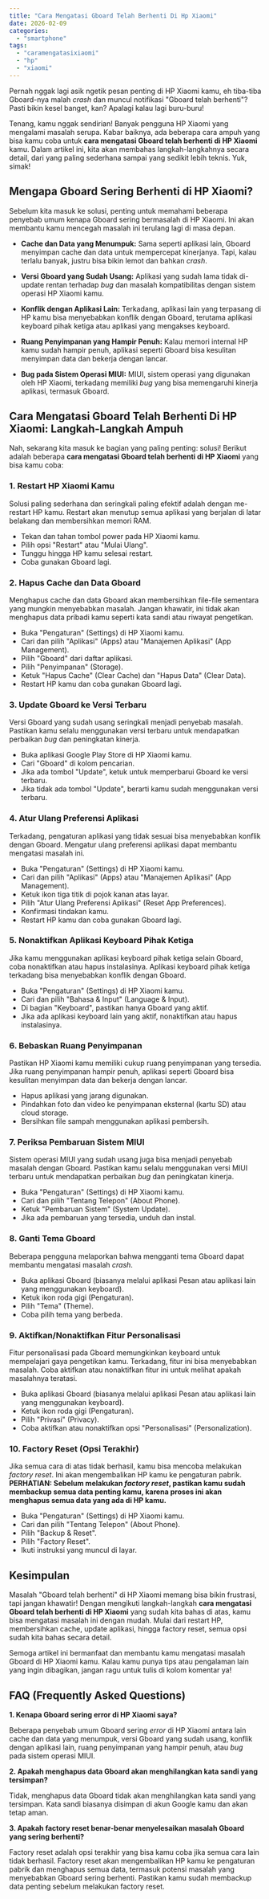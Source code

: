 ```yaml
---
title: "Cara Mengatasi Gboard Telah Berhenti Di Hp Xiaomi"
date: 2026-02-09
categories: 
  - "smartphone"
tags: 
  - "caramengatasixiaomi"
  - "hp"
  - "xiaomi"
---
```


Pernah nggak lagi asik ngetik pesan penting di HP Xiaomi kamu, eh tiba-tiba Gboard-nya malah _crash_ dan muncul notifikasi "Gboard telah berhenti"? Pasti bikin kesel banget, kan? Apalagi kalau lagi buru-buru!

Tenang, kamu nggak sendirian! Banyak pengguna HP Xiaomi yang mengalami masalah serupa. Kabar baiknya, ada beberapa cara ampuh yang bisa kamu coba untuk **cara mengatasi Gboard telah berhenti di HP Xiaomi** kamu. Dalam artikel ini, kita akan membahas langkah-langkahnya secara detail, dari yang paling sederhana sampai yang sedikit lebih teknis. Yuk, simak!

## Mengapa Gboard Sering Berhenti di HP Xiaomi?

Sebelum kita masuk ke solusi, penting untuk memahami beberapa penyebab umum kenapa Gboard sering bermasalah di HP Xiaomi. Ini akan membantu kamu mencegah masalah ini terulang lagi di masa depan.

- **Cache dan Data yang Menumpuk:** Sama seperti aplikasi lain, Gboard menyimpan cache dan data untuk mempercepat kinerjanya. Tapi, kalau terlalu banyak, justru bisa bikin lemot dan bahkan _crash_.
    
- **Versi Gboard yang Sudah Usang:** Aplikasi yang sudah lama tidak di-update rentan terhadap _bug_ dan masalah kompatibilitas dengan sistem operasi HP Xiaomi kamu.
    
- **Konflik dengan Aplikasi Lain:** Terkadang, aplikasi lain yang terpasang di HP kamu bisa menyebabkan konflik dengan Gboard, terutama aplikasi keyboard pihak ketiga atau aplikasi yang mengakses keyboard.
    
- **Ruang Penyimpanan yang Hampir Penuh:** Kalau memori internal HP kamu sudah hampir penuh, aplikasi seperti Gboard bisa kesulitan menyimpan data dan bekerja dengan lancar.
    
- **Bug pada Sistem Operasi MIUI:** MIUI, sistem operasi yang digunakan oleh HP Xiaomi, terkadang memiliki _bug_ yang bisa memengaruhi kinerja aplikasi, termasuk Gboard.
    

## Cara Mengatasi Gboard Telah Berhenti Di HP Xiaomi: Langkah-Langkah Ampuh

Nah, sekarang kita masuk ke bagian yang paling penting: solusi! Berikut adalah beberapa **cara mengatasi Gboard telah berhenti di HP Xiaomi** yang bisa kamu coba:

### 1\. Restart HP Xiaomi Kamu

Solusi paling sederhana dan seringkali paling efektif adalah dengan me-restart HP kamu. Restart akan menutup semua aplikasi yang berjalan di latar belakang dan membersihkan memori RAM.

- Tekan dan tahan tombol power pada HP Xiaomi kamu.
- Pilih opsi "Restart" atau "Mulai Ulang".
- Tunggu hingga HP kamu selesai restart.
- Coba gunakan Gboard lagi.

### 2\. Hapus Cache dan Data Gboard

Menghapus cache dan data Gboard akan membersihkan file-file sementara yang mungkin menyebabkan masalah. Jangan khawatir, ini tidak akan menghapus data pribadi kamu seperti kata sandi atau riwayat pengetikan.

- Buka "Pengaturan" (Settings) di HP Xiaomi kamu.
- Cari dan pilih "Aplikasi" (Apps) atau "Manajemen Aplikasi" (App Management).
- Pilih "Gboard" dari daftar aplikasi.
- Pilih "Penyimpanan" (Storage).
- Ketuk "Hapus Cache" (Clear Cache) dan "Hapus Data" (Clear Data).
- Restart HP kamu dan coba gunakan Gboard lagi.

### 3\. Update Gboard ke Versi Terbaru

Versi Gboard yang sudah usang seringkali menjadi penyebab masalah. Pastikan kamu selalu menggunakan versi terbaru untuk mendapatkan perbaikan _bug_ dan peningkatan kinerja.

- Buka aplikasi Google Play Store di HP Xiaomi kamu.
- Cari "Gboard" di kolom pencarian.
- Jika ada tombol "Update", ketuk untuk memperbarui Gboard ke versi terbaru.
- Jika tidak ada tombol "Update", berarti kamu sudah menggunakan versi terbaru.

### 4\. Atur Ulang Preferensi Aplikasi

Terkadang, pengaturan aplikasi yang tidak sesuai bisa menyebabkan konflik dengan Gboard. Mengatur ulang preferensi aplikasi dapat membantu mengatasi masalah ini.

- Buka "Pengaturan" (Settings) di HP Xiaomi kamu.
- Cari dan pilih "Aplikasi" (Apps) atau "Manajemen Aplikasi" (App Management).
- Ketuk ikon tiga titik di pojok kanan atas layar.
- Pilih "Atur Ulang Preferensi Aplikasi" (Reset App Preferences).
- Konfirmasi tindakan kamu.
- Restart HP kamu dan coba gunakan Gboard lagi.

### 5\. Nonaktifkan Aplikasi Keyboard Pihak Ketiga

Jika kamu menggunakan aplikasi keyboard pihak ketiga selain Gboard, coba nonaktifkan atau hapus instalasinya. Aplikasi keyboard pihak ketiga terkadang bisa menyebabkan konflik dengan Gboard.

- Buka "Pengaturan" (Settings) di HP Xiaomi kamu.
- Cari dan pilih "Bahasa & Input" (Language & Input).
- Di bagian "Keyboard", pastikan hanya Gboard yang aktif.
- Jika ada aplikasi keyboard lain yang aktif, nonaktifkan atau hapus instalasinya.

### 6\. Bebaskan Ruang Penyimpanan

Pastikan HP Xiaomi kamu memiliki cukup ruang penyimpanan yang tersedia. Jika ruang penyimpanan hampir penuh, aplikasi seperti Gboard bisa kesulitan menyimpan data dan bekerja dengan lancar.

- Hapus aplikasi yang jarang digunakan.
- Pindahkan foto dan video ke penyimpanan eksternal (kartu SD) atau cloud storage.
- Bersihkan file sampah menggunakan aplikasi pembersih.

### 7\. Periksa Pembaruan Sistem MIUI

Sistem operasi MIUI yang sudah usang juga bisa menjadi penyebab masalah dengan Gboard. Pastikan kamu selalu menggunakan versi MIUI terbaru untuk mendapatkan perbaikan _bug_ dan peningkatan kinerja.

- Buka "Pengaturan" (Settings) di HP Xiaomi kamu.
- Cari dan pilih "Tentang Telepon" (About Phone).
- Ketuk "Pembaruan Sistem" (System Update).
- Jika ada pembaruan yang tersedia, unduh dan instal.

### 8\. Ganti Tema Gboard

Beberapa pengguna melaporkan bahwa mengganti tema Gboard dapat membantu mengatasi masalah _crash_.

- Buka aplikasi Gboard (biasanya melalui aplikasi Pesan atau aplikasi lain yang menggunakan keyboard).
- Ketuk ikon roda gigi (Pengaturan).
- Pilih "Tema" (Theme).
- Coba pilih tema yang berbeda.

### 9\. Aktifkan/Nonaktifkan Fitur Personalisasi

Fitur personalisasi pada Gboard memungkinkan keyboard untuk mempelajari gaya pengetikan kamu. Terkadang, fitur ini bisa menyebabkan masalah. Coba aktifkan atau nonaktifkan fitur ini untuk melihat apakah masalahnya teratasi.

- Buka aplikasi Gboard (biasanya melalui aplikasi Pesan atau aplikasi lain yang menggunakan keyboard).
- Ketuk ikon roda gigi (Pengaturan).
- Pilih "Privasi" (Privacy).
- Coba aktifkan atau nonaktifkan opsi "Personalisasi" (Personalization).

### 10\. Factory Reset (Opsi Terakhir)

Jika semua cara di atas tidak berhasil, kamu bisa mencoba melakukan _factory reset_. Ini akan mengembalikan HP kamu ke pengaturan pabrik. **PERHATIAN: Sebelum melakukan _factory reset_, pastikan kamu sudah membackup semua data penting kamu, karena proses ini akan menghapus semua data yang ada di HP kamu.**

- Buka "Pengaturan" (Settings) di HP Xiaomi kamu.
- Cari dan pilih "Tentang Telepon" (About Phone).
- Pilih "Backup & Reset".
- Pilih "Factory Reset".
- Ikuti instruksi yang muncul di layar.

## Kesimpulan

Masalah "Gboard telah berhenti" di HP Xiaomi memang bisa bikin frustrasi, tapi jangan khawatir! Dengan mengikuti langkah-langkah **cara mengatasi Gboard telah berhenti di HP Xiaomi** yang sudah kita bahas di atas, kamu bisa mengatasi masalah ini dengan mudah. Mulai dari restart HP, membersihkan cache, update aplikasi, hingga factory reset, semua opsi sudah kita bahas secara detail.

Semoga artikel ini bermanfaat dan membantu kamu mengatasi masalah Gboard di HP Xiaomi kamu. Kalau kamu punya tips atau pengalaman lain yang ingin dibagikan, jangan ragu untuk tulis di kolom komentar ya!

## FAQ (Frequently Asked Questions)

**1\. Kenapa Gboard sering error di HP Xiaomi saya?**

Beberapa penyebab umum Gboard sering _error_ di HP Xiaomi antara lain cache dan data yang menumpuk, versi Gboard yang sudah usang, konflik dengan aplikasi lain, ruang penyimpanan yang hampir penuh, atau _bug_ pada sistem operasi MIUI.

**2\. Apakah menghapus data Gboard akan menghilangkan kata sandi yang tersimpan?**

Tidak, menghapus data Gboard tidak akan menghilangkan kata sandi yang tersimpan. Kata sandi biasanya disimpan di akun Google kamu dan akan tetap aman.

**3\. Apakah factory reset benar-benar menyelesaikan masalah Gboard yang sering berhenti?**

Factory reset adalah opsi terakhir yang bisa kamu coba jika semua cara lain tidak berhasil. Factory reset akan mengembalikan HP kamu ke pengaturan pabrik dan menghapus semua data, termasuk potensi masalah yang menyebabkan Gboard sering berhenti. Pastikan kamu sudah membackup data penting sebelum melakukan factory reset.
